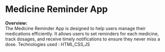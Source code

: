 # Medicine Reminder App

**Overview:**  
The Medicine Reminder App is designed to help users manage their medications efficiently. It allows users to set reminders for each medicine, track dosages, and receive timely notifications to ensure they never miss a dose.
Technologies used : HTML,CSS,JS
